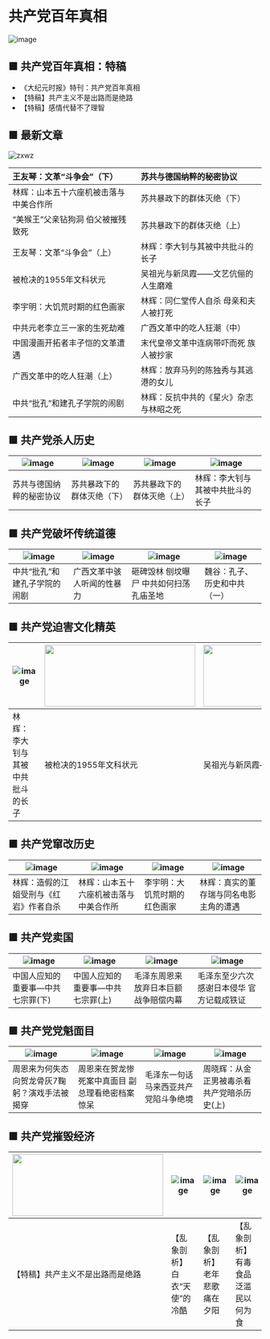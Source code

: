 # 共产党百年真相
 ![image](https://cloud.githubusercontent.com/assets/18081243/24583565/361c094a-1714-11e7-8001-44e30390b841.png)

 ## ■ 共产党百年真相：特稿
* 《大纪元时报》特刊：共产党百年真相  
* 【特稿】共产主义不是出路而是绝路  
* 【特稿】感情代替不了理智  


 ## ■ 最新文章
![zxwz](https://cloud.githubusercontent.com/assets/18081243/24584445/e9cb8334-1733-11e7-861a-4e207eaa302c.png)  

| 王友琴：文革“斗争会”（下）	 | 	苏共与德国纳粹的秘密协议 |
| :--------------- | :--------------- |
林辉：山本五十六座机被击落与中美合作所	 | 	苏共暴政下的群体灭绝（下）
“美猴王”父亲钻狗洞 伯父被摧残致死	 | 	苏共暴政下的群体灭绝（上）
王友琴：文革“斗争会”（上）	 | 	林辉：李大钊与其被中共批斗的长子
被枪决的1955年文科状元	 | 	吴祖光与新凤霞——文艺伉俪的人生磨难
李宇明：大饥荒时期的红色画家	 | 	林辉：同仁堂传人自杀 母亲和夫人被打死
中共元老李立三一家的生死劫难	 | 	广西文革中的吃人狂潮（中）
中国漫画开拓者丰子恺的文革遭遇	 | 	末代皇帝文革中连病带吓而死 族人被抄家
广西文革中的吃人狂潮（上）	 | 	林辉：放弃马列的陈独秀与其逃港的女儿
中共“批孔”和建孔子学院的闹剧	 | 	林辉：反抗中共的《星火》杂志与林昭之死

 ## ■ 共产党杀人历史
 
 | ![image](https://cloud.githubusercontent.com/assets/18081243/24584561/235e165e-1737-11e7-8f87-08229efb9bd6.jpg) | ![image](https://cloud.githubusercontent.com/assets/18081243/24584564/27e1bf6e-1737-11e7-8b71-3031c6b4470b.jpg) | ![image](https://cloud.githubusercontent.com/assets/18081243/24584566/2b859474-1737-11e7-9fcf-9a59a01143ab.jpg) | ![image](https://cloud.githubusercontent.com/assets/18081243/24584568/3034fde8-1737-11e7-964d-849b7599f51d.jpg) | 
 | --------------- | --------------- | --------------- | --------------- |
 | 苏共与德国纳粹的秘密协议 | 苏共暴政下的群体灭绝（下） | 苏共暴政下的群体灭绝（上） | 林辉：李大钊与其被中共批斗的长子 |
 
 ## ■ 共产党破坏传统道德
 
 | ![image](https://cloud.githubusercontent.com/assets/18081243/24590322/984c05c4-17b0-11e7-9421-892044616c2f.jpg) | ![image](https://cloud.githubusercontent.com/assets/18081243/24590323/9ff588a4-17b0-11e7-87a8-76a96f419a20.jpg) | ![image](https://cloud.githubusercontent.com/assets/18081243/24590326/a7909b62-17b0-11e7-8f55-55231ecbfe8e.jpg) | ![image](https://cloud.githubusercontent.com/assets/18081243/24590327/a9285be0-17b0-11e7-9161-43fcb3f97bd2.jpg) | 
 | --------------- | --------------- | --------------- | --------------- |
 | 中共“批孔”和建孔子学院的闹剧 | 广西文革中骇人听闻的性暴力 | 砸碑毁林 刨坟曝尸 中共如何扫荡孔庙圣地 | 魏谷：孔子、历史和中共（一） | 
 
 ## ■ 共产党迫害文化精英
 
 | ![image](https://cloud.githubusercontent.com/assets/18081243/24584568/3034fde8-1737-11e7-964d-849b7599f51d.jpg) | <img src="https://cloud.githubusercontent.com/assets/18081243/24590366/655ddcfe-17b1-11e7-87cd-b9e29ea40462.jpg" width="300" height="123"> |  <img src="https://cloud.githubusercontent.com/assets/18081243/24590367/655f011a-17b1-11e7-94ff-6c6ffd3b97cf.jpg" width="300" height="123"> |  <img src="https://cloud.githubusercontent.com/assets/18081243/24590365/655d7674-17b1-11e7-92a6-1841f118c507.jpg" width="300" height="123"> | 
 | --------------- | --------------- | --------------- | --------------- |
 | 林辉：李大钊与其被中共批斗的长子 | 被枪决的1955年文科状元 | 吴祖光与新凤霞——文艺伉俪的人生磨难 | 中国漫画开拓者丰子恺的文革遭遇 |

## ■ 共产党窜改历史
 
 | ![image](https://cloud.githubusercontent.com/assets/18081243/24590497/d0e23a04-17b3-11e7-8602-4a94920a9ef5.jpg) | ![image](https://cloud.githubusercontent.com/assets/18081243/24590495/d0e16d36-17b3-11e7-9952-c15d04917ebe.jpg) | ![image](https://cloud.githubusercontent.com/assets/18081243/24590498/d0e29486-17b3-11e7-96a8-c3e025ba0249.jpg) | ![image](https://cloud.githubusercontent.com/assets/18081243/24590496/d0e194d2-17b3-11e7-8568-53145a296bad.jpg) | 
 | --------------- | --------------- | --------------- | --------------- |
 | 林辉：造假的江姐受刑与《红岩》作者自杀 | 林辉：山本五十六座机被击落与中美合作所 | 李宇明：大饥荒时期的红色画家 | 林辉：真实的董存瑞与同名电影主角的遭遇 |

## ■ 共产党卖国
 
 | ![image](https://cloud.githubusercontent.com/assets/18081243/24590526/37a7deec-17b4-11e7-813a-97f702fc6da6.jpg) | ![image](https://cloud.githubusercontent.com/assets/18081243/24590527/37a8ca82-17b4-11e7-8706-36b888ee68d0.jpg) | ![image](https://cloud.githubusercontent.com/assets/18081243/24590529/37ac61ba-17b4-11e7-9bd5-303e7de63886.jpg) | ![image](https://cloud.githubusercontent.com/assets/18081243/24590528/37a9f0f6-17b4-11e7-8223-021777d5049c.jpg) | 
 | --------------- | --------------- | --------------- | --------------- |
 | 中国人应知的重要事—中共七宗罪(下) | 中国人应知的重要事—中共七宗罪(上) | 毛泽东周恩来放弃日本巨额战争赔偿内幕 | 毛泽东至少六次感谢日本侵华 官方记载成铁证 |

## ■ 共产党党魁面目
 
 | ![image](https://cloud.githubusercontent.com/assets/18081243/24590542/76ebadc2-17b4-11e7-8f95-8d691a70f738.jpg) | ![image](https://cloud.githubusercontent.com/assets/18081243/24590542/76ebadc2-17b4-11e7-8f95-8d691a70f738.jpg) | ![image](https://cloud.githubusercontent.com/assets/18081243/24590544/76ef1354-17b4-11e7-8670-64f9dc6c5c0a.jpg) | ![image](https://cloud.githubusercontent.com/assets/18081243/24590543/76ec4c14-17b4-11e7-82f2-45692489cb7b.jpg) | 
 | --------------- | --------------- | --------------- | --------------- |
 | 周恩来为何失态向贺龙骨灰7鞠躬？演戏手法被揭穿 | 周恩来在贺龙惨死案中真面目 副总理看绝密档案惊呆 | 毛泽东一句话 马来西亚共产党陷斗争绝境 | 周晓辉：从金正男被毒杀看共产党暗杀历史(上) |

## ■ 共产党摧毁经济
 
 | <img src="https://cloud.githubusercontent.com/assets/18081243/24590587/0e5e6276-17b5-11e7-8fe0-6ac97790f8a7.jpg" width="300" height="123"> | ![image](https://cloud.githubusercontent.com/assets/18081243/24590585/0e5bd286-17b5-11e7-9374-a2c9f4627c6c.jpg) | ![image](https://cloud.githubusercontent.com/assets/18081243/24590586/0e5dc460-17b5-11e7-9437-a4dea2703900.jpg) | ![image](https://cloud.githubusercontent.com/assets/18081243/24590588/0e6043fc-17b5-11e7-99d0-c926e6f3a9c4.jpg) | 
 | --------------- | --------------- | --------------- | --------------- |
 | 【特稿】共产主义不是出路而是绝路 | 【乱象剖析】白衣“天使”的冷酷 | 【乱象剖析】老年悲歌 痛在夕阳 | 【乱象剖析】有毒食品泛滥 民以何为食 |
